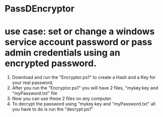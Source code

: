 # PassDEncryptor
# use case: set or change a windows service account password or pass admin credentials using an encrypted password. 

1) Download and run the "Encryptor.ps1" to create a Hash and a Key for your real password.
2) After you run the "Encryptor.ps1" you will have 2 files, "mykey.key and "myPassword.txt" file 
3) Now you can use these 2 files on any computer. 
4) To decrypt the password using "mykey.key and "myPassword.txt" all you have to do is run the "decrypt.ps1" 
